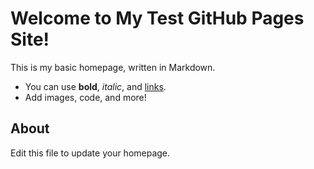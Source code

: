 # Welcome to My Test GitHub Pages Site!

This is my basic homepage, written in Markdown.

- You can use **bold**, _italic_, and [links](https://github.com).
- Add images, code, and more!

## About

Edit this file to update your homepage.
